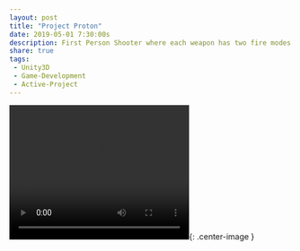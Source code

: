 ```yaml
---
layout: post
title: "Project Proton"
date: 2019-05-01 7:30:00s
description: First Person Shooter where each weapon has two fire modes
share: true
tags:
 - Unity3D
 - Game-Development
 - Active-Project
---
```



<video width="320" height="240" controls>
  <source src="/assets/videos/2017-07-03_18-53-22.mp4" type="video/mp4">
  </video>{: .center-image }
